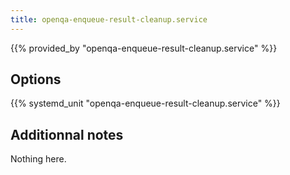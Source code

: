 ```yaml
---
title: openqa-enqueue-result-cleanup.service
---
```


{{% provided_by "openqa-enqueue-result-cleanup.service" %}}

## Options

{{% systemd_unit "openqa-enqueue-result-cleanup.service" %}}

## Additionnal notes

Nothing here.